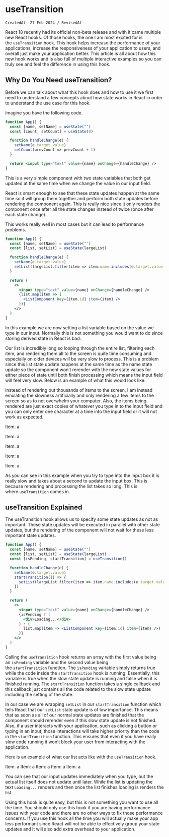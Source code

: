 # useTransition

`CreatedAt- 27 Feb 2024 / RevisedAt-` 

React 18 recently had its official non-beta release and with it came multiple new React hooks. Of those hooks, the one I am most excited for is the `useTransition` hook. This hook helps increase the performance of your applications, increase the responsiveness of your application to users, and overall just make your application better. This article is all about how this new hook works and is also full of multiple interactive examples so you can truly see and feel the difference in using this hook.

## Why Do You Need useTransition?

Before we can talk about what this hook does and how to use it we first need to understand a few concepts about how state works in React in order to understand the use case for this hook.

Imagine you have the following code.

```jsx
function App() {
  const [name, setName] = useState("")
  const [count, setCount] = useState(0)

  function handleChange(e) {
    setName(e.target.value)
    setCount(prevCount => prevCount + 1)
  }

  return <input type="text" value={name} onChange={handleChange} />
}
```

This is a very simple component with two state variables that both get updated at the same time when we change the value in our input field.

React is smart enough to see that these state updates happen at the same time so it will group them together and perform both state updates before rendering the component again. This is really nice since it only renders the component once after all the state changes instead of twice (once after each state change).

This works really well in most cases but it can lead to performance problems.

```jsx
function App() {
  const [name, setName] = useState("")
  const [list, setList] = useState(largeList)

  function handleChange(e) {
    setName(e.target.value)
    setList(largeList.filter(item => item.name.includes(e.target.value)))
  }

  return (
    <>
      <input type="text" value={name} onChange={handleChange} />
      {list.map(item => (
        <ListComponent key={item.id} item={item} />
      ))}
    </>
  )
}
```

In this example we are now setting a list variable based on the value we type in our input. Normally this is not something you would want to do since storing derived state in React is bad.

Our list is incredibly long so looping through the entire list, filtering each item, and rendering them all to the screen is quite time consuming and especially on older devices will be very slow to process. This is a problem since this list state update happens at the same time as the name state update so the component won’t rerender with the new state values for either piece of state until both finish processing which means the input field will feel very slow. Below is an example of what this would look like.

Instead of rendering out thousands of items to the screen, I am instead emulating the slowness artificially and only rendering a few items to the screen so as to not overwhelm your computer. Also, the items being rendered are just exact copies of whatever you type in to the input field and you can only enter one character at a time into the input field or it will not work as expected.

Item: a

Item: a

Item: a

Item: a

Item: a

As you can see in this example when you try to type into the input box it is really slow and takes about a second to update the input box. This is because rendering and processing the list takes so long. This is where `useTransition` comes in.

## useTransition Explained

The useTransition hook allows us to specify some state updates as not as important. These state updates will be executed in parallel with other state updates, but the rendering of the component will not wait for these less important state updates.

```jsx
function App() {
  const [name, setName] = useState("")
  const [list, setList] = useState(largeList)
  const [isPending, startTransition] = useTransition()

  function handleChange(e) {
    setName(e.target.value)
    startTransition(() => {
      setList(largeList.filter(item => item.name.includes(e.target.value)))
    })
  }

  return (
    <>
      <input type="text" value={name} onChange={handleChange} />
      {isPending ? (
        <div>Loading...</div>
      ) : (
        list.map(item => <ListComponent key={item.id} item={item} />)
      )}
    </>
  )
}
```

Calling the `useTransition` hook returns an array with the first value being an `isPending` variable and the second value being the `startTransition` function. The `isPending` variable simply returns true while the code inside the `startTransition` hook is running. Essentially, this variable is true when the slow state update is running and false when it is finished running. The `startTransition` function takes a single callback and this callback just contains all the code related to the slow state update including the setting of the state.

In our case we are wrapping `setList` in our `startTransition` function which tells React that our `setList` state update is of low importance. This means that as soon as all of our normal state updates are finished that the component should rerender even if this slow state update is not finished. Also, if a user interacts with your application, such as clicking a button or typing in an input, those interactions will take higher priority than the code in the `startTransition` function. This ensures that even if you have really slow code running it won’t block your user from interacting with the application.

Here is an example of what our list acts like with the `useTransition` hook.

Item: a
Item: a
Item: a
Item: a
Item: a

You can see that our input updates immediately when you type, but the actual list itself does not update until later. While the list is updating the text `Loading...` renders and then once the list finishes loading is renders the list.

Using this hook is quite easy, but this is not something you want to use all the time. You should only use this hook if you are having performance issues with your code and there are no other ways to fix those performance concerns. If you use this hook all the time you will actually make your app less performant since React will not be able to effectively group your state updates and it will also add extra overhead to your application.